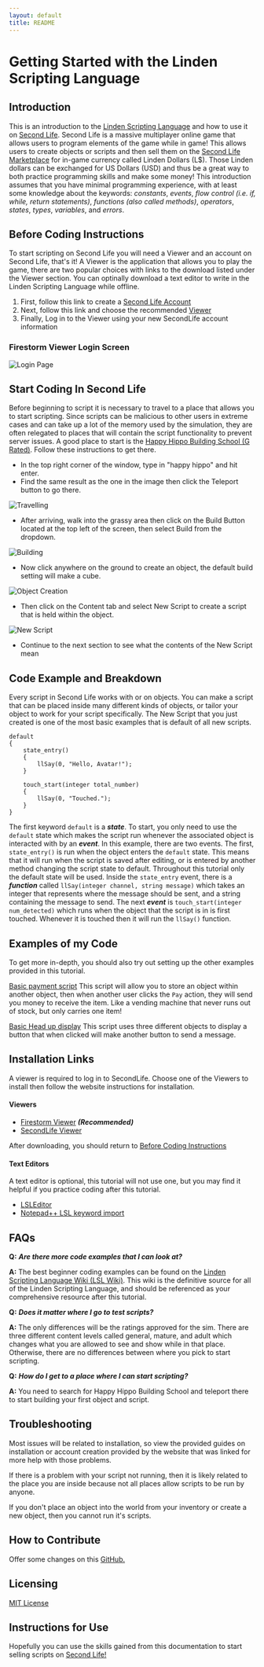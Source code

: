 ```yaml
---
layout: default
title: README
---
```

# Getting Started with the Linden Scripting Language
## Introduction
This is an introduction to the [Linden Scripting Language](http://wiki.secondlife.com/wiki/A_Basic_LSL_Tutorial) and how to use it on [Second Life](https://secondlife.com/). Second Life is a massive multiplayer online game that allows users to program elements of the game while in game! This allows users to create objects or scripts and then sell them on the [Second Life Marketplace](https://marketplace.secondlife.com/) for in-game currency called Linden Dollars (L$). Those Linden dollars can be exchanged for US Dollars (USD) and thus be a great way to both practice programming skills and make some money! This introduction assumes that you have minimal programming experience, with at least some knowledge about the keywords: *constants*, *events*, *flow control (i.e. if, while, return statements)*, *functions (also called methods)*, *operators*, *states*, *types*, *variables*, and *errors*.

## Before Coding Instructions
To start scripting on Second Life you will need a Viewer and an account on Second Life, that's it! A Viewer is the application that allows you to play the game, there are two popular choices with links to the download listed under the Viewer section. You can optinally download a text editor to write in the Linden Scripting Language while offline.

1. First, follow this link to create a [Second Life Account](https://join.secondlife.com/)
1. Next, follow this link and choose the recommended [Viewer](#viewers)
1. Finally, Log in to the Viewer using your new SecondLife account information

### Firestorm Viewer Login Screen
![Login Page](https://github.com/t9605tripp/linden-scripting-tutorial/blob/main/images/login_screen.png)

[//]: # (../images/login_screen.png)

## Start Coding In Second Life
Before beginning to script it is necessary to travel to a place that allows you to start scripting. Since scripts can be malicious to other users in extreme cases and can take up a lot of the memory used by the simulation, they are often relegated to places that will contain the script functionality to prevent server issues. A good place to start is the [Happy Hippo Building School (G Rated)](http://maps.secondlife.com/secondlife/Pandorus/96/129/30). Follow these instructions to get there.

- In the top right corner of the window, type in "happy hippo" and hit enter.
- Find the same result as the one in the image then click the Teleport button to go there.

![Travelling](https://github.com/t9605tripp/linden-scripting-tutorial/blob/main/images/inked_travel.jpg)

[//]: # (../images/inked_travel.jpg)

- After arriving, walk into the grassy area then click on the Build Button located at the top left of the screen, then select Build from the dropdown.

![Building](https://github.com/t9605tripp/linden-scripting-tutorial/blob/main/images/build.png)

[//]: # (../images/build.png)

- Now click anywhere on the ground to create an object, the default build setting will make a cube.

![Object Creation](https://github.com/t9605tripp/linden-scripting-tutorial/blob/main/images/object_creation.png)

[//]: # (../images/object_creation.png)

- Then click on the Content tab and select New Script to create a script that is held within the object. 

![New Script](https://github.com/t9605tripp/linden-scripting-tutorial/blob/main/images/new_script.png)

[//]: # (../images/new_script.png)

- Continue to the next section to see what the contents of the New Script mean


## Code Example and Breakdown
Every script in Second Life works with or on objects. You can make a script that can be placed inside many different kinds of objects, or tailor your object to work for your script specifically. The New Script that you just created is one of the most basic examples that is default of all new scripts.

```
default
{
    state_entry()
    {
        llSay(0, "Hello, Avatar!");
    }
 
    touch_start(integer total_number)
    {
        llSay(0, "Touched.");
    }
}
``` 

The first keyword ```default``` is a ***state***. To start, you only need to use the ```default``` state which makes the script run whenever the associated object is interacted with by an ***event***. In this example, there are two events. The first, ```state_entry()``` is run when the object enters the ```default``` state. This means that it will run when the script is saved after editing, or is entered by another method changing the script state to default. Throughout this tutorial only the default state will be used. Inside the ```state_entry``` event, there is a ***function*** called ```llSay(integer channel, string message)``` which takes an integer that represents where the message should be sent, and a string containing the message to send.
The next ***event*** is ```touch_start(integer num_detected)``` which runs when the object that the script is in is first touched. Whenever it is touched then it will run the ```llSay()``` function.


## Examples of my Code

To get more in-depth, you should also try out setting up the other examples provided in this tutorial.

[Basic payment script](https://github.com/t9605tripp/linden-scripting-tutorial/blob/main/code-examples/allowPayment)
This script will allow you to store an object within another object, then when another user clicks the ```Pay``` action, they will send you money to receive the item. Like a vending machine that never runs out of stock, but only carries one item!

[Basic Head up display](https://github.com/t9605tripp/linden-scripting-tutorial/blob/main/code-examples/basicHUD)
This script uses three different objects to display a button that when clicked will make another button to send a message.

## Installation Links

A viewer is required to log in to SecondLife. Choose one of the Viewers to install then follow the website instructions for installation.

#### Viewers
- [Firestorm Viewer](https://www.firestormviewer.org/os/) ***(Recommended)*** 
- [SecondLife Viewer](https://secondlife.com/support/downloads/)

After downloading, you should return to [Before Coding Instructions](#before-coding-instructions)

#### Text Editors

A text editor is optional, this tutorial will not use one, but you may find it helpful if you practice coding after this tutorial.

- [LSLEditor](https://sourceforge.net/projects/lsleditor/)
- [Notepad++ LSL keyword import](https://pastebin.com/maYqDNxT)

## FAQs

**Q:** ***Are there more code examples that I can look at?***

**A:** The best beginner coding examples can be found on the [Linden Scripting Language Wiki (LSL Wiki)](http://wiki.secondlife.com/wiki/A_Basic_LSL_Tutorial). This wiki is the definitive source for all of the Linden Scripting Language, and should be referenced as your comprehensive resource after this tutorial. 

**Q:** ***Does it matter where I go to test scripts?***

**A:** The only differences will be the ratings approved for the sim. There are three different content levels called general, mature, and adult which changes what you are allowed to see and show while in that place. Otherwise, there are no differences between where you pick to start scripting.

**Q:** ***How do I get to a place where I can start scripting?***

**A:** You need to search for Happy Hippo Building School and teleport there to start building your first object and script.

## Troubleshooting

Most issues will be related to installation, so view the provided guides on installation or account creation provided by the website that was linked for more help with those problems.

If there is a problem with your script not running, then it is likely related to the place you are inside because not all places allow scripts to be run by anyone.

If you don't place an object into the world from your inventory or create a new object, then you cannot run it's scripts.

## How to Contribute

Offer some changes on this [GitHub.](https://github.com/t9605tripp/linden-scripting-tutorial)

## Licensing

[MIT License](https://github.com/t9605tripp/linden-scripting-tutorial/blob/main/LICENSE)

## Instructions for Use

Hopefully you can use the skills gained from this documentation to start selling scripts on [Second Life!](https://secondlife.com/)


